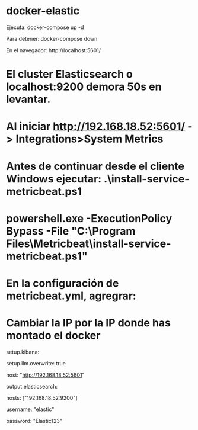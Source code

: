 # docker-elastic
Ejecuta: docker-compose up -d

Para detener: docker-compose down

En el navegador: http://localhost:5601/

# El cluster Elasticsearch o localhost:9200 demora 50s en levantar.
# Al iniciar http://192.168.18.52:5601/ -> Integrations>System Metrics

# Antes de continuar desde el cliente Windows ejecutar: .\install-service-metricbeat.ps1
# powershell.exe -ExecutionPolicy Bypass -File "C:\Program Files\Metricbeat\install-service-metricbeat.ps1"

# En la configuración de metricbeat.yml, agregrar:
# Cambiar la IP por la IP donde has montado el docker


setup.kibana:

   setup.ilm.overwrite: true
   
   host: "http://192.168.18.52:5601"

   
output.elasticsearch:

   hosts: ["192.168.18.52:9200"]
   
   username: "elastic"
   
   password: "Elastic123"
